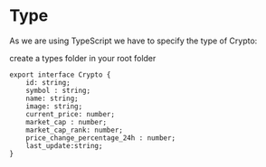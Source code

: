 # Type

As we are using TypeScript we have to specify the type of Crypto:

create a types folder in your root folder
```
export interface Crypto {
    id: string;
    symbol : string;
    name: string;
    image: string;
    current_price: number;
    market_cap : number;
    market_cap_rank: number;
    price_change_percentage_24h : number;
    last_update:string;
}
``` 